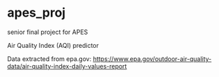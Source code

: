 # apes_proj
senior final project for APES

Air Quality Index (AQI) predictor

Data extracted from epa.gov:
https://www.epa.gov/outdoor-air-quality-data/air-quality-index-daily-values-report
